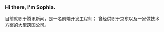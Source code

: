 ### Hi there, I'm Sophia.

<!--
**Xiaotou-Sophia/Xiaotou-Sophia** is a ✨ _special_ ✨ repository because its `README.md` (this file) appears on your GitHub profile.

Here are some ideas to get you started:

- 🔭 I’m currently working on ...
- 🌱 I’m currently learning ...
- 👯 I’m looking to collaborate on ...
- 🤔 I’m looking for help with ...
- 💬 Ask me about ...
- 📫 How to reach me: ...
- 😄 Pronouns: ...
- ⚡ Fun fact: ...
-->

目前就职于腾讯新闻，是一名前端开发工程师；
曾经供职于京东以及一家做技术方案的大型跨国公司。
